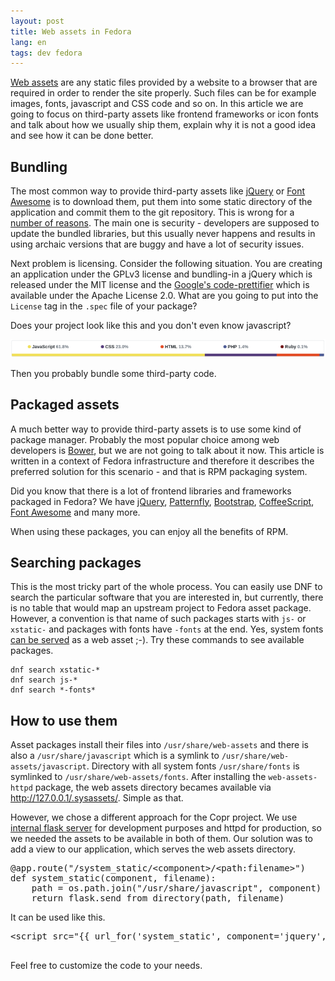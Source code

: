 ```yaml
---
layout: post
title: Web assets in Fedora
lang: en
tags: dev fedora
---
```


[Web assets](https://fedoraproject.org/wiki/Packaging:Web_Assets) are any static files provided by a website to a browser that are required in order to render the site properly. Such files can be for example images, fonts, javascript and CSS code and so on. In this article we are going to focus on third-party assets like frontend frameworks or icon fonts and talk about how we usually ship them, explain why it is not a good idea and see how it can be done better.


## Bundling
The most common way to provide third-party assets like [jQuery](https://jquery.com/) or [Font Awesome](https://fontawesome.com/) is to download them, put them into some static directory of the application and commit them to the git repository. This is wrong for a [number of reasons](https://fedoraproject.org/wiki/Packaging:JavaScript#Rationale). The main one is security - developers are supposed to update the bundled libraries, but this usually never happens and results in using archaic versions that are buggy and have a lot of security issues.

Next problem is licensing. Consider the following situation. You are creating an application under the GPLv3 license and bundling-in a jQuery which is released under the MIT license and the [Google's code-prettifier](https://github.com/google/code-prettify) which is available under the Apache License 2.0. What are you going to put into the `License` tag in the `.spec` file of your package?

Does your project look like this and you don't even know javascript?

![GitHub project statistics - bundled javascript](/files/img/github-project-stats-bundled-js.png)

Then you probably bundle some third-party code.


## Packaged assets
A much better way to provide third-party assets is to use some kind of package manager. Probably the most popular choice among web developers is [Bower](https://bower.io/), but we are not going to talk about it now. This article is written in a context of Fedora infrastructure and therefore it describes the preferred solution for this scenario - and that is RPM packaging system.

Did you know that there is a lot of frontend libraries and frameworks packaged in Fedora? We have [jQuery](https://src.fedoraproject.org/rpms/js-jquery), [Patternfly](https://src.fedoraproject.org/rpms/python-XStatic-Patternfly), [Bootstrap](https://src.fedoraproject.org/rpms/python-XStatic-Bootstrap-SCSS), [CoffeeScript](https://src.fedoraproject.org/rpms/coffee-script), [Font Awesome](https://src.fedoraproject.org/rpms/fontawesome-fonts) and many more.

When using these packages, you can enjoy all the benefits of RPM.


## Searching packages
This is the most tricky part of the whole process. You can easily use DNF to search the particular software that you are interested in, but currently, there is no table that would map an upstream project to Fedora asset package. However, a convention is that name of such packages starts with `js-` or `xstatic-` and packages with fonts have `-fonts` at the end. Yes, system fonts [can be served](https://fedoraproject.org/wiki/Packaging:Web_Assets#Fonts) as a web asset ;-). Try these commands to see available packages.

    dnf search xstatic-*
    dnf search js-*
    dnf search *-fonts*


## How to use them
Asset packages install their files into `/usr/share/web-assets` and there is also a `/usr/share/javascript` which is a symlink to `/usr/share/web-assets/javascript`. Directory with all system fonts `/usr/share/fonts` is symlinked to `/usr/share/web-assets/fonts`. After installing the `web-assets-httpd` package, the web assets directory becames available via <http://127.0.0.1/.sysassets/>. Simple as that.

However, we chose a different approach for the Copr project. We use [internal flask server](http://flask.pocoo.org/docs/0.12/server/) for development purposes and httpd for production, so we needed the assets to be available in both of them. Our solution was to add a view to our application, which serves the web assets directory.

<pre class="prettyprint">
@app.route("/system_static/&lt;component&gt;/&lt;path:filename&gt;")
def system_static(component, filename):
    path = os.path.join("/usr/share/javascript", component)
    return flask.send_from_directory(path, filename)
</pre>

It can be used like this.

<pre class="prettyprint">
&lt;script src="&#123;&#123; url_for('system_static', component='jquery', filename='1/jquery.min.js') }}"></script>
</pre>

Feel free to customize the code to your needs.

